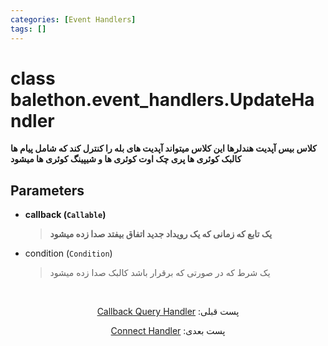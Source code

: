 ```yaml
---
categories: [Event Handlers]
tags: []
---
```


<h1>class balethon.event_handlers.<strong>UpdateHandler</strong></h1>

<p align="left" dir="rtl"><strong>کلاس بیس آپدیت هندلرها این کلاس میتواند آپدیت های بله را کنترل کند که شامل پیام ها کالبک کوئری ها پری چک اوت کوئری ها و شیپینگ کوئری ها میشود</strong></p>

<h2>Parameters</h2>

<ul>
<li><strong>callback (<code>Callable</code>)</strong><blockquote dir="rtl">
<p><strong>یک تابع که زمانی که یک رویداد جدید اتفاق بیفتد صدا زده میشود</strong></p>
</blockquote>
</li>
</ul>
<ul>
<li>condition (<code>Condition</code>)<blockquote dir="rtl">
<p>یک شرط که در صورتی که برقرار باشد کالبک صدا زده میشود</p>
</blockquote>
</li>
</ul>

<br>

<p align="center" dir="rtl">پست قبلی: <a href="https://balethon.ir/posts/callback-query-handler">Callback Query Handler</a></p>

<p align="center" dir="rtl">پست بعدی: <a href="https://balethon.ir/posts/connect-handler">Connect Handler</a></p>